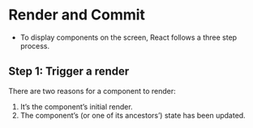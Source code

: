 # Render and Commit

- To display components on the screen, React follows a three step process.


## Step 1: Trigger a render 

There are two reasons for a component to render:

1. It’s the component’s initial render.
2. The component’s (or one of its ancestors’) state has been updated.

